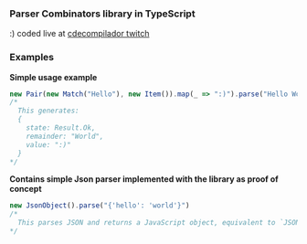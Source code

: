 ### Parser Combinators library in TypeScript
:)
coded live at [cdecompilador twitch](https://www.twitch.tv/cdecompilador)

### Examples

**Simple usage example**
```ts
new Pair(new Match("Hello"), new Item()).map(_ => ":)").parse("Hello World")
/*
  This generates:
  {
    state: Result.Ok,
    remainder: "World",
    value: ":)"
  }
*/
```

**Contains simple Json parser implemented with the library as proof of concept**
```ts
new JsonObject().parse("{'hello': 'world'}")
/*
  This parses JSON and returns a JavaScript object, equivalent to `JSON.parse` :D 
*/
``` 